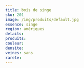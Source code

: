 ```yaml
---
title: bois de singe
sku: 201
image: /img/produits/default.jpg
essence: singe
region: amériques
details: 
produits:
couleur: 
densite: 
veines: sans
rarete: 
---
```

